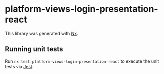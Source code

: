 # platform-views-login-presentation-react

This library was generated with [Nx](https://nx.dev).

## Running unit tests

Run `nx test platform-views-login-presentation-react` to execute the unit tests via [Jest](https://jestjs.io).
